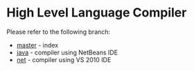 # High Level Language Compiler

Please refer to the following branch:
- [master](https://github.com/gurisa/HLLCompiler/) - index
- [java](https://github.com/gurisa/HLLCompiler/tree/java) - compiler using NetBeans IDE
- [net](https://github.com/gurisa/HLLCompiler/tree/net) - compiler using VS 2010 IDE